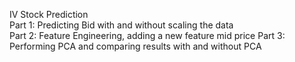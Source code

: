IV Stock Prediction <br>
Part 1: Predicting Bid with and without scaling the data<br>
Part 2: Feature Engineering, adding a new feature mid price
Part 3: Performing PCA and comparing results with and without PCA
